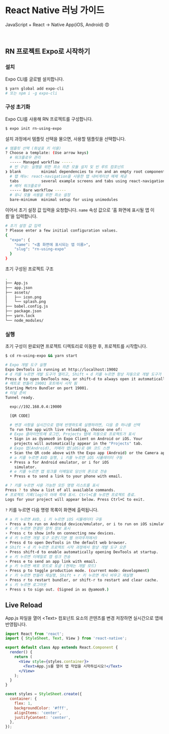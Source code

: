 # React Native 러닝 가이드

JavaScript + React → Native App(iOS, Android) 😍

<br>

## RN 프로젝트 Expo로 시작하기

### 설치

Expo CLI를 글로벌 설치합니다.

```sh
$ yarn global add expo-cli
# 또는 npm i -g expo-cli
```

### 구성 초기화

Expo CLI를 사용해 RN 프로젝트를 구성합니다.

```sh
$ expo init rn-using-expo
```

설치 과정에서 템플릿 선택을 물으면, 사용할 템플릿을 선택합니다.

```sh
# 템플릿 선택 (화살표 키 이용)
? Choose a template: (Use arrow keys)
  # 워크플로우 관리
  ----- Managed workflow -----
  # 빈 구성: 실행을 위한 최소 의존 모듈 설치 및 빈 루트 컴포넌트
❯ blank         minimal dependencies to run and an empty root component
  # 탭 메뉴: react-navigation을 사용한 탭 내비게이션 예제 제공
  tabs          several example screens and tabs using react-navigation
  # 베어 워크플로우
  ----- Bare workflow -----
  # 유니 모듈 사용을 위한 최소 설정
  bare-minimum  minimal setup for using unimodules
```

이어서 초기 설정 값 입력을 요청합니다. `name` 속성 값으로 '홈 화면에 표시될 앱 이름'을 입력합니다.

```sh
# 초기 설정 값 입력
? Please enter a few initial configuration values.
{
  "expo": {
    "name": "<홈 화면에 표시되는 앱 이름>",
    "slug": "rn-using-expo"
  }
}
```

초기 구성된 프로젝트 구조

```sh
.
├── App.js
├── app.json
├── assets/
│   ├── icon.png
│   └── splash.png
├── babel.config.js
├── package.json
├── yarn.lock
└── node_modules/
```

### 실행

초기 구성이 완료되면 프로젝트 디렉토리로 이동한 후, 프로젝트를 시작합니다.

```sh
$ cd rn-using-expo && yarn start
```

```sh
# Expo 개발 도구 실행
Expo DevTools is running at http://localhost:19002
# d 키를 누르면 개발 도구가 열리고, Shift + d 키를 누르면 항상 자동으로 개발 도구가 열림
Press d to open DevTools now, or shift-d to always open it automatically.
# 메트로 번들러 19001 포트에서 시작 됨
Starting Metro Bundler on port 19001.
# 터널 준비
Tunnel ready.

  exp://192.168.0.4:19000

  [QR CODE]

  # 변경 사항을 실시간으로 앱에 반영하도록 실행하려면, 다음 중 하나를 선택
  To run the app with live reloading, choose one of:
  # Expo 클라이언트에 로그인, Projects 탭에 자동으로 프로젝트가 표시
  • Sign in as @yamoo9 in Expo Client on Android or iOS. Your
    projects will automatically appear in the "Projects" tab.
  # Expo 앱(Android), 카메라 앱(iOS)로 QR 코드 스캔
  • Scan the QR code above with the Expo app (Android) or the Camera app (iOS).
  # a 키를 누르면 AVD 실행, i 키를 누르면 iOS 시뮬레이터 구동
  • Press a for Android emulator, or i for iOS
    simulator.
  # e 키를 누르면 앱 링크를 이메일로 당신의 폰으로 전송
  • Press e to send a link to your phone with email.

# ? 키를 누르면 사용 가능한 모든 명령 리스트를 표시
Press ? to show a list of all available commands.
# 프로젝트 기록(log)이 아래 쪽에 표시. Ctrl+C를 누르면 프로젝트 종료.
Logs for your project will appear below. Press Ctrl+C to exit.
```

`?` 키를 누르면 다음 명령 목록이 화면에 출력됩니다.

```sh
# a 키 누르면 AVD, i 키 누르면 iOS 시뮬레이터 구동
› Press a to run on Android device/emulator, or i to run on iOS simulator.
# c 키 누르면 연결된 장치 정보 표시
› Press c to show info on connecting new devices.
# d 키 누르면 개발 도구 오픈(기본 웹 브라우저에서)
› Press d to open DevTools in the default web browser.
# Shift + d 키 누르면 프로젝트 시작 과정에서 항상 개발 도구 오픈
› Press shift-d to enable automatically opening DevTools at startup.
# e 키 누르면 이메일로 앱 링크 전송
› Press e to send an app link with email.
# p 키 누르면 배포 모드로 토글 (현재는 개발 모드)
› Press p to toggle production mode. (current mode: development)
# r 키 누르면 번들러 재실행, Shift + r 키 누르면 캐시 비우고 재실행
› Press r to restart bundler, or shift-r to restart and clear cache.
# s 키 누르면 로그아웃
› Press s to sign out. (Signed in as @yamoo9.)
```

## Live Reload

App.js 파일을 열어 \<Text\> 컴포넌트 요소의 콘텐츠를 변경 저장하면 실시간으로 앱에 반영됩니다.

```jsx
import React from 'react';
import { StyleSheet, Text, View } from 'react-native';

export default class App extends React.Component {
  render() {
    return (
      <View style={styles.container}>
        <Text>App.js를 열어 앱 작업을 시작하십시오!</Text>
      </View>
    );
  }
}

const styles = StyleSheet.create({
  container: {
    flex: 1,
    backgroundColor: '#fff',
    alignItems: 'center',
    justifyContent: 'center',
  },
});
```
